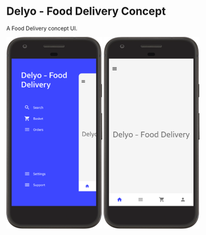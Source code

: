 # Delyo - Food Delivery Concept
A Food Delivery concept UI. 


<img src="/screenshots/left_drawer.png" width="250" height="500"> <img src="/screenshots/home.png" width="250" height="500">
